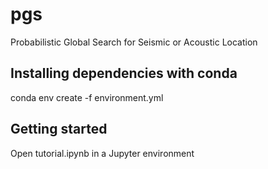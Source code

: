 # pgs
Probabilistic Global Search for Seismic or Acoustic Location

## Installing dependencies with conda
conda env create -f environment.yml

## Getting started
Open tutorial.ipynb in a Jupyter environment
